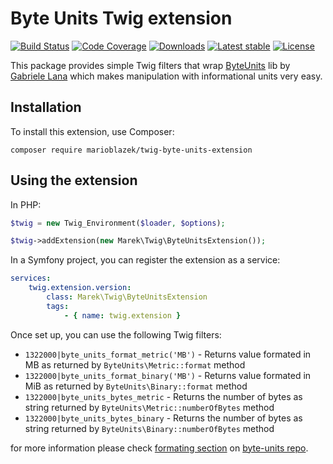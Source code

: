 Byte Units Twig extension
=========================

[![Build Status](https://img.shields.io/travis/MarioBlazek/twig-byte-units-extension.svg?style=flat-square)](https://travis-ci.org/MarioBlazek/twig-byte-units-extension)
[![Code Coverage](https://img.shields.io/codecov/c/github/MarioBlazek/twig-byte-units-extension.svg?style=flat-square)](https://codecov.io/gh/MarioBlazek/twig-byte-units-extension)
[![Downloads](https://img.shields.io/packagist/dt/marioblazek/twig-byte-units-extension.svg?style=flat-square)](https://packagist.org/packages/marioblazek/twig-byte-units-extension/stats)
[![Latest stable](https://img.shields.io/packagist/v/marioblazek/twig-byte-units-extension.svg?style=flat-square)](https://packagist.org/packages/marioblazek/twig-byte-units-extension)
[![License](https://img.shields.io/github/license/MarioBlazek/twig-byte-units-extension.svg?style=flat-square)](LICENSE)

This package provides simple Twig filters that wrap [ByteUnits](https://github.com/gabrielelana/byte-units)
lib by [Gabriele Lana](https://github.com/gabrielelana) which makes manipulation with informational units very easy.

## Installation

To install this extension, use Composer:

    composer require marioblazek/twig-byte-units-extension

## Using the extension

In PHP:

```php
$twig = new Twig_Environment($loader, $options);

$twig->addExtension(new Marek\Twig\ByteUnitsExtension());
```

In a Symfony project, you can register the extension as a service:

```yaml
services:
    twig.extension.version:
        class: Marek\Twig\ByteUnitsExtension
        tags:
            - { name: twig.extension }
```

Once set up, you can use the following Twig filters:

* `1322000|byte_units_format_metric('MB')` - Returns value formated in MB as returned by `ByteUnits\Metric::format` method
* `1322000|byte_units_format_binary('MB')` - Returns value formated in MiB as returned by `ByteUnits\Binary::format` method
* `1322000|byte_units_bytes_metric` - Returns the number of bytes as string returned by `ByteUnits\Metric::numberOfBytes` method
* `1322000|byte_units_bytes_binary` - Returns the number of bytes as string returned by `ByteUnits\Binary::numberOfBytes` method

for more information please check [formating section](https://github.com/gabrielelana/byte-units/blob/master/README.md#formatting) on [byte-units repo](https://github.com/gabrielelana/byte-units). 
